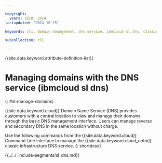 ```yaml
---

copyright:
  years: 2018, 2024
lastupdated: "2024-10-15"

keywords: cli, domain management, dns service, ibmcloud sl dns, classic infrastructure, management interface, dns, dns cli, manage dns cli

subcollection: cli

---
```


{{site.data.keyword.attribute-definition-list}}

# Managing domains with the DNS service (ibmcloud sl dns)
{: #sl-manage-domains}

{{site.data.keyword.cloud}} Domain Name Service (DNS) provides customers with a central location to view and manage their domains through the basic DNS management interface. Users can manage reverse and secondary DNS in the same location without charge.

Use the following commands from the {{site.data.keyword.cloud}} Command Line Interface to manage the {{site.data.keyword.cloud_notm}} classic infrastructure DNS service.
{: shortdesc}

{{../../_include-segments/sl_dns.md}}
